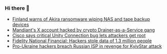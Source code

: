 ### Hi there 👋

<!--START_SECTION:feed-->
* [Finland warns of Akira ransomware wiping NAS and tape backup devices](https://www.bleepingcomputer.com/news/security/finland-warns-of-akira-ransomware-wiping-nas-and-tape-backup-devices/)
* [Mandiant's X account hacked by crypto Drainer-as-a-Service gang](https://www.bleepingcomputer.com/news/security/mandiants-x-account-hacked-by-crypto-drainer-as-a-service-gang/)
* [Cisco says critical Unity Connection bug lets attackers get root](https://www.bleepingcomputer.com/news/security/cisco-says-critical-unity-connection-bug-lets-attackers-get-root/)
* [Fidelity National Financial: Hackers stole data of 1.3 million people](https://www.bleepingcomputer.com/news/security/fidelity-national-financial-hackers-stole-data-of-13-million-people/)
* [Pro-Ukraine hackers breach Russian ISP in revenge for KyivStar attack](https://www.bleepingcomputer.com/news/security/pro-ukraine-hackers-breach-russian-isp-in-revenge-for-kyivstar-attack/)
<!--END_SECTION:feed-->

<!--
**frankenk/frankenk** is a ✨ _special_ ✨ repository because its `README.md` (this file) appears on your GitHub profile.

Here are some ideas to get you started:

- 🔭 I’m currently working on ...
- 🌱 I’m currently learning ...
- 👯 I’m looking to collaborate on ...
- 🤔 I’m looking for help with ...
- 💬 Ask me about ...
- 📫 How to reach me: ...
- 😄 Pronouns: ...
- ⚡ Fun fact: ...
-->



